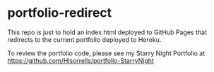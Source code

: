 # portfolio-redirect
This repo is just to hold an index.html deployed to GitHub Pages that redirects to the current portfolio deployed to Heroku.

To review the portfolio code, please see my Starry Night Portfolio at https://github.com/Hlsorrells/portfolio-StarryNight
